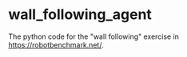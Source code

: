 # wall_following_agent
The python code for the "wall following" exercise in https://robotbenchmark.net/.
